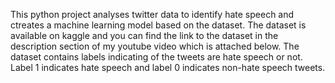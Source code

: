 This python project analyses twitter data to identify hate speech and ctreates a machine learning model based on the dataset. The dataset is available on kaggle and you can find the link to the dataset in the description section of my youtube video which is attached below. The dataset contains labels indicating of the tweets are hate speech or not. Label 1 indicates hate speech and label 0 indicates non-hate speech tweets.
